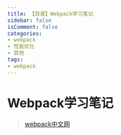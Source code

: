 ```yaml
---
title: 【目录】Webpack学习笔记
sidebar: false
isComment: false
categories: 
- webpack
- 性能优化
- 其他
tags: 
- webpack
---
```


# Webpack学习笔记

> [webpack中文网](https://www.webpackjs.com/)



